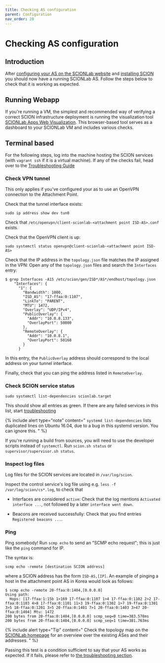```yaml
---
title: Checking AS configuration
parent: Configuration
nav_order: 20
---
```


# Checking AS configuration


## Introduction

After [configuring your AS on the SCIONLab website](../config/create_as.html) and [installing SCION](../install/) you should now have a running SCIONLab AS. Follow the steps below to check that it is working as expected.


## Running Webapp

If you're running a VM, the simplest and recommended way of verifying a correct SCION infrastructure deployment is running the visualization tool [SCIONLab Apps Web Visualization](../apps/as_visualization/webapp.html).
This browser-based tool serves as a dashboard to your SCIONLab VM and includes various checks.


## Terminal based

For the following steps, log into the machine hosting the SCION services (with `vagrant ssh` if it is a virtual machine).
If any of the checks fail, head over to the [Troubleshooting Guide](../faq/troubleshooting.html)

### Check VPN tunnel

This only applies if you've configured your as to use an OpenVPN connection to the Attachment Point.

Check that the tunnel interface exists:

    sudo ip address show dev tun0

Check that `/etc/openvpn/client-scionlab-<attachment point ISD-AS>.conf` exists.

Check that the OpenVPN client is up:

    sudo systemctl status openvpn@client-scionlab-<attachment point ISD-AS>


Check that the IP address in the `topology.json` file matches the IP assigned in the VPN:
Open any of the `topology.json` files and search the `Interfaces` entry:

    $ grep Interfaces -A15 /etc/scion/gen/ISD*/AS*/endhost/topology.json
        "Interfaces": {
          "1": {
            "Bandwidth": 1000,
            "ISD_AS": "17-ffaa:0:1107",
            "LinkTo": "PARENT",
            "MTU": 1472,
            "Overlay": "UDP/IPv4",
            "PublicOverlay": {
              "Addr": "10.0.8.133",
              "OverlayPort": 50000
            },
            "RemoteOverlay": {
              "Addr": "10.0.8.1",
              "OverlayPort": 50168
            }
          }

In this entry, the `PublicOverlay` address should correspond to the local address on your tunnel interface.

Finally, check that you can ping the address listed in `RemoteOverlay`.


### Check SCION service status

    sudo systemctl list-dependencies scionlab.target


This should show all entries as green. If there are any failed services in this list, start [troubleshooting](../faq/troubleshooting.html)

{% include alert type="note" content="
`systemd list-dependencies` lists duplicated lines on Ubuntu 16.04, due to a bug in this systemd version. You can ignore this.
" %}


If you're running a build from sources, you will need to use the developer scripts instead of `systemctl`.
Run `scion.sh status` or `supervisor/supervisor.sh status`.


### Inspect log files

Log files for the SCION services are located in `/var/log/scion`.

Inspect the control service's log file using e.g. `less -f /var/log/scion/cs*.log`, to check that

*   Interfaces are considered `active`:
    Check that the log mentions `Activated interface ...`, not followed by a later `interface went down`.

*   Beacons are received successfully:
    Check that you find entries `Registered beacons ...`.


### Ping

Ping somebody! Run `scmp echo` to send an "SCMP echo request"; this is just like the `ping` command for IP.

The syntax is:

    scmp echo -remote [destination SCION address]

where a SCION address has the form `ISD-AS,[IP]`. An example of pinging a host in the attachment point AS in Korea would look as follows:

    $ scmp echo -remote 20-ffaa:0:1404,[0.0.0.0]
    Using path:
      Hops: [17-ffaa:1:15b 1>169 17-ffaa:0:1107 1>4 17-ffaa:0:1102 2>2 17-ffaa:0:1103 4>8 17-ffaa:0:1101 11>3 19-ffaa:0:1302 1>7 19-ffaa:0:1301 3>5 18-ffaa:0:1201 3>5 20-ffaa:0:1401 7>1 20-ffaa:0:1403 3>47 20-ffaa:0:1404] Mtu: 1472
    200 bytes from 20-ffaa:0:1404,[0.0.0.0] scmp_seq=0 time=383.578ms
    200 bytes from 20-ffaa:0:1404,[0.0.0.0] scmp_seq=1 time=381.763ms


{% include alert type="Tip" content="
Check the topology map on the [SCIONLab homepage](https://www.scionlab.org) for an overview over the existing ASes and their addresses.
" %}

Passing this test is a condition sufficient to say that your AS works as expected. If it fails, please refer to [the troubleshooting section](../faq/troubleshooting.html).
